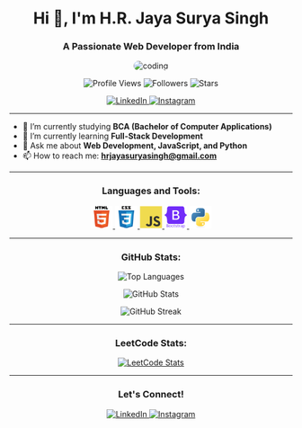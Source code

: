 <h1 align="center">Hi 👋, I'm H.R. Jaya Surya Singh</h1>
<h3 align="center">A Passionate Web Developer from India</h3>

<p align="center">
  <img src="https://camo.githubusercontent.com/84f236a29990e0ac00a453a9230f7d6081956228df5ffdbc6f01e462b9a1856e/68747470733a2f2f6d656469612e67697068792e636f6d2f6d656469612f42656d4b71523952444b3456322f67697068792e676966" alt="coding" width="350" style="border-radius:10px;"/>
</p>

<p align="center">
  <img src="https://komarev.com/ghpvc/?username=hrjayasuryasingh9&label=Profile%20views&color=0e75b6&style=flat" alt="Profile Views" />
  <img src="https://img.shields.io/github/followers/hrjayasuryasingh9?label=Followers&style=social" alt="Followers" />
  <img src="https://img.shields.io/github/stars/hrjayasuryasingh9?label=Stars&style=social" alt="Stars" />
</p>

<p align="center">
  <a href="https://www.linkedin.com/in/hr-jaya-surya-singh-42693927b/" target="_blank">
    <img src="https://img.shields.io/badge/LinkedIn-%230077B5.svg?style=for-the-badge&logo=linkedin&logoColor=white" alt="LinkedIn"/>
  </a>
  <a href="https://instagram.com/___iam_surya" target="_blank">
    <img src="https://img.shields.io/badge/Instagram-%23E4405F.svg?style=for-the-badge&logo=instagram&logoColor=white" alt="Instagram"/>
  </a>
</p>

---

- 🔭 I’m currently studying **BCA (Bachelor of Computer Applications)**
- 🌱 I’m currently learning **Full-Stack Development**
- 💬 Ask me about **Web Development, JavaScript, and Python**
- 📫 How to reach me: **hrjayasuryasingh@gmail.com**

---

<h3 align="center">Languages and Tools:</h3>
<p align="center">
  <a href="https://developer.mozilla.org/en-US/docs/Web/HTML" target="_blank" rel="noreferrer">
    <img src="https://raw.githubusercontent.com/devicons/devicon/master/icons/html5/html5-original-wordmark.svg" alt="HTML5" width="40" height="40"/>
  </a>
  <a href="https://www.w3schools.com/css/" target="_blank" rel="noreferrer">
    <img src="https://raw.githubusercontent.com/devicons/devicon/master/icons/css3/css3-original-wordmark.svg" alt="CSS3" width="40" height="40"/>
  </a>
  <a href="https://developer.mozilla.org/en-US/docs/Web/JavaScript" target="_blank" rel="noreferrer">
    <img src="https://raw.githubusercontent.com/devicons/devicon/master/icons/javascript/javascript-original.svg" alt="JavaScript" width="40" height="40"/>
  </a>
  <a href="https://getbootstrap.com" target="_blank" rel="noreferrer">
    <img src="https://raw.githubusercontent.com/devicons/devicon/master/icons/bootstrap/bootstrap-plain-wordmark.svg" alt="Bootstrap" width="40" height="40"/>
  </a>
  <a href="https://www.python.org" target="_blank" rel="noreferrer">
    <img src="https://raw.githubusercontent.com/devicons/devicon/master/icons/python/python-original.svg" alt="Python" width="40" height="40"/>
  </a>
</p>

---

<h3 align="center">GitHub Stats:</h3>
<p align="center">
  <img src="https://github-readme-stats.vercel.app/api/top-langs?username=hrjayasuryasingh9&show_icons=true&locale=en&layout=compact&theme=radical" alt="Top Languages" />
</p>
<p align="center">
  <img src="https://github-readme-stats.vercel.app/api?username=hrjayasuryasingh9&show_icons=true&locale=en&theme=radical" alt="GitHub Stats" />
</p>
<p align="center">
  <img src="https://github-readme-streak-stats.herokuapp.com/?user=hrjayasuryasingh9&theme=radical" alt="GitHub Streak" />
</p>

---

<h3 align="center">LeetCode Stats:</h3>
<p align="center">
  <a href="https://leetcode.com/u/HR_Jaya_Surya_Singh/" target="_blank">
    <img src="https://leetcard.jacoblin.cool/HR_Jaya_Surya_Singh?theme=dark&font=roboto" alt="LeetCode Stats" />
  </a>
</p>

---


<h3 align="center">Let's Connect!</h3>
<p align="center">
  <a href="https://www.linkedin.com/in/hr-jaya-surya-singh-42693927b/" target="_blank">
    <img src="https://img.shields.io/badge/LinkedIn-%230077B5.svg?style=for-the-badge&logo=linkedin&logoColor=white" alt="LinkedIn"/>
  </a>
  <a href="https://instagram.com/___iam_surya" target="_blank">
    <img src="https://img.shields.io/badge/Instagram-%23E4405F.svg?style=for-the-badge&logo=instagram&logoColor=white" alt="Instagram"/>
  </a>
</p>
